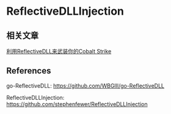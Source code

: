 # ReflectiveDLLInjection

## 相关文章

[利用ReflectiveDLL来武装你的Cobalt Strike
](https://uknowsec.cn/posts/notes/%E5%88%A9%E7%94%A8ReflectiveDLL%E6%9D%A5%E6%AD%A6%E8%A3%85%E4%BD%A0%E7%9A%84Cobalt%20Strike.html)

## References
  
 go-ReflectiveDLL: https://github.com/WBGlIl/go-ReflectiveDLL 
 
 
 ReflectiveDLLInjection: https://github.com/stephenfewer/ReflectiveDLLInjection
